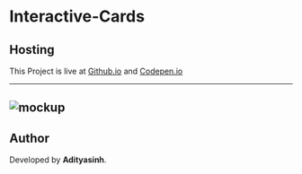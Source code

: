 # Interactive-Cards
## Hosting
 This Project is live at [Github.io](https://workofaditya.github.io/Interactive-Cards/) and [Codepen.io](https://codepen.io/workofaditya/full/zYgyENz)

---
![mockup](https://github.com/user-attachments/assets/84dd77b6-d157-46b6-824f-bf4fd48ae6ae)
---

## Author
Developed by **Adityasinh**.
